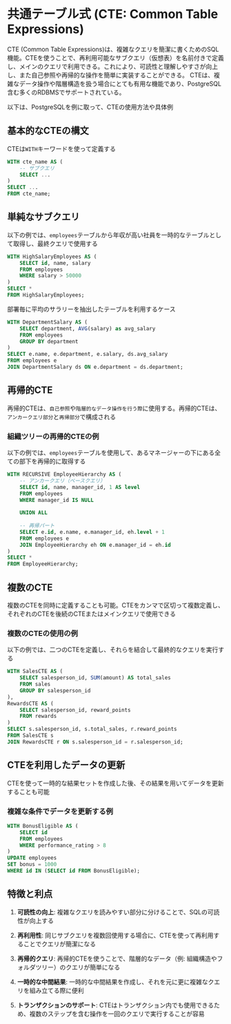 # 共通テーブル式 (CTE: Common Table Expressions)

CTE (Common Table Expressions)は、複雑なクエリを簡潔に書くためのSQL機能。CTEを使うことで、再利用可能なサブクエリ（仮想表）を名前付きで定義し、メインのクエリで利用できる。これにより、可読性と理解しやすさが向上し、また自己参照や再帰的な操作を簡単に実装することができる。
CTEは、複雑なデータ操作や階層構造を扱う場合にとても有用な機能であり、PostgreSQL含む多くのRDBMSでサポートされている。

以下は、PostgreSQLを例に取って、CTEの使用方法や具体例

## 基本的なCTEの構文

CTEは`WITH`キーワードを使って定義する

```sql
WITH cte_name AS (
    -- サブクエリ
    SELECT ...
)
SELECT ...
FROM cte_name;
```

## 単純なサブクエリ

以下の例では、`employees`テーブルから年収が高い社員を一時的なテーブルとして取得し、最終クエリで使用する

```sql
WITH HighSalaryEmployees AS (
    SELECT id, name, salary
    FROM employees
    WHERE salary > 50000
)
SELECT *
FROM HighSalaryEmployees;
```

部署毎に平均のサラリーを抽出したテーブルを利用するケース

```sql
WITH DepartmentSalary AS (
    SELECT department, AVG(salary) as avg_salary
    FROM employees
    GROUP BY department
)
SELECT e.name, e.department, e.salary, ds.avg_salary
FROM employees e
JOIN DepartmentSalary ds ON e.department = ds.department;
```

## 再帰的CTE

再帰的CTEは、`自己参照`や`階層的なデータ操作を行う際`に使用する。再帰的CTEは、`アンカークエリ部分`と`再帰部分`で構成される

### 組織ツリーの再帰的CTEの例

以下の例では、`employees`テーブルを使用して、あるマネージャーの下にある全ての部下を再帰的に取得する

```sql
WITH RECURSIVE EmployeeHierarchy AS (
    -- アンカークエリ（ベースクエリ）
    SELECT id, name, manager_id, 1 AS level
    FROM employees
    WHERE manager_id IS NULL
    
    UNION ALL
    
    -- 再帰パート
    SELECT e.id, e.name, e.manager_id, eh.level + 1
    FROM employees e
    JOIN EmployeeHierarchy eh ON e.manager_id = eh.id
)
SELECT *
FROM EmployeeHierarchy;
```

## 複数のCTE

複数のCTEを同時に定義することも可能。CTEをカンマで区切って複数定義し、それぞれのCTEを後続のCTEまたはメインクエリで使用できる

### 複数のCTEの使用の例

以下の例では、二つのCTEを定義し、それらを結合して最終的なクエリを実行する

```sql
WITH SalesCTE AS (
    SELECT salesperson_id, SUM(amount) AS total_sales
    FROM sales
    GROUP BY salesperson_id
),
RewardsCTE AS (
    SELECT salesperson_id, reward_points
    FROM rewards
)
SELECT s.salesperson_id, s.total_sales, r.reward_points
FROM SalesCTE s
JOIN RewardsCTE r ON s.salesperson_id = r.salesperson_id;
```

## CTEを利用したデータの更新

CTEを使って一時的な結果セットを作成した後、その結果を用いてデータを更新することも可能

### 複雑な条件でデータを更新する例

```sql
WITH BonusEligible AS (
    SELECT id
    FROM employees
    WHERE performance_rating > 8
)
UPDATE employees
SET bonus = 1000
WHERE id IN (SELECT id FROM BonusEligible);
```

## 特徴と利点

1. **可読性の向上**:
   複雑なクエリを読みやすい部分に分けることで、SQLの可読性が向上する

2. **再利用性**:
   同じサブクエリを複数回使用する場合に、CTEを使って再利用することでクエリが簡潔になる

3. **再帰的クエリ**:
   再帰的CTEを使うことで、階層的なデータ（例: 組織構造やフォルダツリー）のクエリが簡単になる

4. **一時的な中間結果**:
   一時的な中間結果を作成し、それを元に更に複雑なクエリを組み立てる際に便利

5. **トランザクションのサポート**:
   CTEはトランザクション内でも使用できるため、複数のステップを含む操作を一回のクエリで実行することが容易

